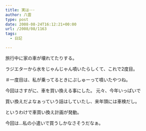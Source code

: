 ```yaml
---
title: 実は･･･
author: 八雲
type: post
date: 2008-08-24T16:12:21+00:00
url: /2008/08/1163
tags:
  - 日記

---
```

旅行中に家の車が壊れてたりする。

ラジエターから水をじゃんじゃん噴いたらしくて、これで2度目。
  
＃一度目は、私が乗ってるときにぷしゅーって噴いたやつね。

今回はさすがに、車を買い換える事にした。 元々、今年いっぱいで
  
買い換えだよなぁっていう話はしていたし、来年頭には車検だし。

というわけで車買い換え計画が発動。
  
今回は…私の小遣いで買うしかなさそうだなぁ。
